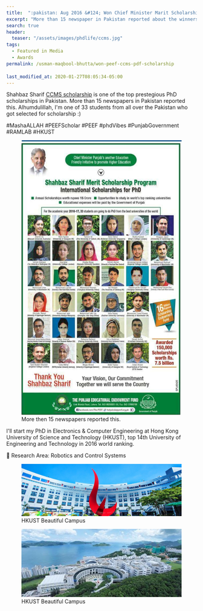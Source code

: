 ```yaml
---
title:  ":pakistan: Aug 2016 &#124; Won Chief Minister Marit Scholarship (CCMS) award by Punjab Government (PEEF), Pakistan for pursuing my PhD studies at HKUST, HK"
excerpt: "More than 15 newspaper in Pakistan reported about the winners of this scholarship. Alhumdulillah, I'm one of 33 students from all over the Pakistan who got selected for scholarship :)"
search: true
header:
  teaser: "/assets/images/phdlife/ccms.jpg"
tags: 
  - Featured in Media
  - Awards
permalink: /usman-maqbool-bhutta/won-peef-ccms-pdf-scholarship

last_modified_at: 2020-01-27T08:05:34-05:00
---
```

Shahbaz Sharif [CCMS scholarship](https://www.peef.org.pk/PhdScholars-list.html) is one of the top prestegious PhD scholarships in Pakistan. More than 15 newspapers in Pakistan reported this. Alhumdulillah, I'm one of 33 students from all over the Pakistan who got selected for scholarship :)

#MashaALLAH #PEEFScholar #PEEF #phdVibes #PunjabGovernment #RAMLAB #HKUST

<figure>
    <a href="/assets/images/phdlife/ccms.jpg"><img src="/assets/images/phdlife/ccms.jpg"></a>
    <figcaption>More then 15 newspapers reported this.</figcaption>
</figure>

I'll start my PhD in Electronics & Computer Engineering at Hong Kong University of Science and Technology (HKUST), top 14th University of Engineering and Technology in 2016 world ranking.

📖 Research Area: Robotics and Control Systems

<figure>
    <a href="/assets/images/phdlife/hkust-1.jpg"><img src="/assets/images/phdlife/hkust-1.jpg"></a>
    <figcaption>HKUST Beautiful Campus</figcaption>
</figure>

<figure>
    <a href="/assets/images/phdlife/hkust-2.jpg"><img src="/assets/images/phdlife/hkust-2.jpg"></a>
    <figcaption>HKUST Beautiful Campus</figcaption>
</figure>
